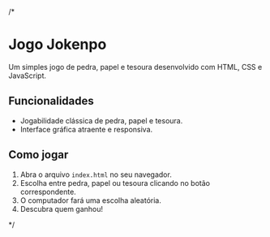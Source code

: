 /*
# Jogo Jokenpo

Um simples jogo de pedra, papel e tesoura desenvolvido com HTML, CSS e JavaScript.

## Funcionalidades

- Jogabilidade clássica de pedra, papel e tesoura.
- Interface gráfica atraente e responsiva.

## Como jogar

1. Abra o arquivo `index.html` no seu navegador.
2. Escolha entre pedra, papel ou tesoura clicando no botão correspondente.
3. O computador fará uma escolha aleatória.
4. Descubra quem ganhou!

*/
